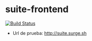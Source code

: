# suite-frontend

[![Build Status](https://travis-ci.org/Dte-ba/suite-frontend.svg?branch=master)](https://travis-ci.org/Dte-ba/suite-frontend)

- Url de prueba: http://suite.surge.sh

